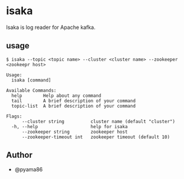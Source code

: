# isaka

Isaka is log reader for Apache kafka.

## usage

```
$ isaka --topic <topic name> --cluster <cluster name> --zookeeper <zookeepr host>
```
```
Usage:
  isaka [command]

Available Commands:
  help        Help about any command
  tail        A brief description of your command
  topic-list  A brief description of your command

Flags:
      --cluster string          cluster name (default "cluster")
  -h, --help                    help for isaka
      --zookeeper string        zookeeper host
      --zookeeper-timeout int   zookeeper timeout (default 10)
```

## Author
- @pyama86
